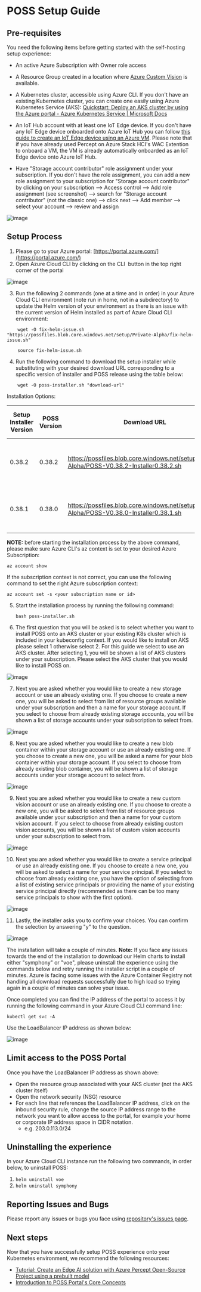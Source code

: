 # POSS Setup Guide
## Pre-requisites
You need the following items before getting started with the self-hosting setup experience:
- An active Azure Subscription with Owner role access 
- A Resource Group created in a location where [Azure Custom Vision](https://azure.microsoft.com/en-us/global-infrastructure/services/?products=cognitive-services&regions=all) is available.
- A Kubernetes cluster, accessible using Azure CLI. If you don't have an existing Kubernetes cluster, you can create one easily using Azure Kubernetes Service (AKS): [Quickstart: Deploy an AKS cluster by using the Azure portal - Azure Kubernetes Service | Microsoft Docs](https://docs.microsoft.com/en-us/azure/aks/learn/quick-kubernetes-deploy-portal?tabs=azure-cli)
- An IoT Hub account with at least one IoT Edge device. If you don't have any IoT Edge device onboarded onto Azure IoT Hub you can follow [this guide to create an IoT Edge device using an Azure VM](CreateIoTEdgeDevice.md). Please note that if you have already used Percept on Azure Stack HCI's WAC Extention to onboard a VM, the VM is already automatically onboarded as an IoT Edge device onto Azure IoT Hub. 


- Have "Storage account contributor" role assignment under your subscription. If you don't have the role assignment, you can add a new role assignment to your subscription for "Storage account contributor" by clicking on your subscription --> Access control --> Add role assignment (see screenshot) --> search for "Storage account contributor" (not the classic one) --> click next --> Add member --> select your account --> review and assign

![image](https://user-images.githubusercontent.com/10191339/186480363-7eb2a5fa-66e0-49f5-a4c6-7b9fc0caee9b.png)

## Setup Process
1. Please go to your Azure portal: [https://portal.azure.com/](https://portal.azure.com/)
2. Open Azure Cloud CLI by clicking on the CLI  button in the top right corner of the portal

![image](https://user-images.githubusercontent.com/10191339/186480918-c366a912-c036-4ee7-ada8-d7ca4ad4d054.png)

3. Run the following 2 commands (one at a time and in order) in your Azure Cloud CLI environment (note run in home, not in a subdirectory) to update the Helm version of your environment as there is an issue with the current version of Helm installed as part of Azure Cloud CLI environment:

```
    wget -O fix-helm-issue.sh "https://possfiles.blob.core.windows.net/setup/Private-Alpha/fix-helm-issue.sh"
    
    source fix-helm-issue.sh
```

4. Run the following command to download the setup installer while substituting <download-url> with your desired download URL corresponding to a specific version of installer and POSS release using the table below:

```
    wget -O poss-installer.sh "download-url"
```
Installation Options:


|Setup Installer Version	|POSS Version	|Download URL	|Supported Accelerators for Edge Workloads	|Released Date|
|---------------------------|---------------|---------------|-------------------------------------------|-------------|
|0.38.2	|0.38.2 |https://possfiles.blob.core.windows.net/setup/Private-Alpha/POSS-V0.38.2-Installer0.38.2.sh	|Nvidia dGPU (e.g. T4, A2, etc), Nvidia Jetson (e.g. Orin), x64 CPU	|09/02/2022 |
|0.38.1	|0.38.0 |https://possfiles.blob.core.windows.net/setup/Private-Alpha/POSS-V0.38.0-Installer0.38.1.sh	|Nvidia dGPU (e.g. T4, A2, etc), Nvidia Jetson (e.g. Orin), x64 CPU	|08/30/2022 |
 
    
**NOTE:** before starting the installation process by the above command, please make sure Azure CLI's az context is set to your desired Azure Subscription: 
    
    az account show

If the subscription context is not correct, you can use the following command to set the right Azure subscription context: 
    
    az account set -s <your subscription name or id>

5. Start the installation process by running the following command:

    `bash poss-installer.sh`

6. The first question that you will be asked is to select whether you want to install POSS onto an AKS cluster or your existing K8s cluster which is included in your kubeconfig context. If you would like to install on AKS please select 1 otherwise select 2. For this guide we select to use an AKS cluster. After selecting 1, you will be shown a list of AKS clusters under your subscription. Please select the AKS cluster that you would like to install POSS on.

![image](https://user-images.githubusercontent.com/10191339/186487409-c325c76c-0771-409c-9c4a-4babb666d9de.png)
    
7. Next you are asked whether you would like to create a new storage account or use an already existing one. If you choose to create a new one, you will be asked to select from list of resource groups available under your subscription and then a name for your storage account. If you select to choose from already existing storage accounts, you will be shown a list of storage accounts under your subscription to select from.

![image](https://user-images.githubusercontent.com/10191339/186487829-cda5b6db-85c2-49af-9c3f-0f97cef4b019.png)

8. Next you are asked whether you would like to create a new blob container within your storage account or use an already existing one. If you choose to create a new one, you will be asked a name for your blob container within your storage account. If you select to choose from already existing blob container, you will be shown a list of storage accounts under your storage account to select from.

![image](https://user-images.githubusercontent.com/10191339/186488033-4bd85dfc-550e-4320-b242-30013828aefe.png)

9. Next you are asked whether you would like to create a new custom vision account or use an already existing one. If you choose to create a new one, you will be asked to select from list of resource groups available under your subscription and then a name for your custom vision account. If you select to choose from already existing custom vision accounts, you will be shown a list of custom vision accounts under your subscription to select from.

![image](https://user-images.githubusercontent.com/10191339/186488323-da75715d-9128-4bff-821e-d88547abc77c.png)

10. Next you are asked whether you would like to create a service principal or use an already existing one. If you choose to create a new one, you will be asked to select a name for your service principal. If you select to choose from already existing one, you have the option of selecting from a list of existing service principals or providing the name of your existing service principal directly (recommended as there can be too many service principals to show with the first option).

 ![image](https://user-images.githubusercontent.com/10191339/186488469-ff1ae26e-2674-482e-a2f8-0717860fdad2.png)

11. Lastly, the installer asks you to confirm your choices. You can confirm the selection by answering "y" to the question.

![image](https://user-images.githubusercontent.com/10191339/186488549-4c74bbc5-4f49-4bb7-a103-18e6452adfca.png)


The installation will take a couple of minutes. **Note:** If you face any issues towards the end of the installation to download our Helm charts to install either "symphony" or "voe", please uninstall the experience using the commands below and retry running the installer script in a couple of minutes. Azure is facing some issues with the Azure Container Registry not handling all download requests successfully due to high load so trying again in a couple of minutes can solve your issue.  
    
Once completed you can find the IP address of the portal to access it by running the following command in your Azure Cloud CLI command line: 

``kubectl get svc -A``

Use the LoadBalancer IP address as shown below:

![image](https://user-images.githubusercontent.com/10191339/186488705-03d3af9b-4536-4575-afe8-978b8a692a73.png)

## Limit access to the POSS Portal
Once you have the LoadBalancer IP address as shown above:
- Open the resource group associated with your AKS cluster (not the AKS cluster itself)
- Open the network security (NSG) resource
- For each line that references the LoadBalancer IP address, click on the inbound security rule, change the source IP address range to the network you want to allow access to the portal, for example your home or corporate IP address space in CIDR notation.
    - e.g. 203.0.113.0/24

## Uninstalling the experience
In your Azure Cloud CLI instance run the following two commands, in order below, to uninstall POSS:
1. `helm uninstall voe`
2. `helm uninstall symphony`

    
## Reporting Issues and Bugs
Please report any issues or bugs you face using [repository's issues page](https://github.com/Azure/perceptoss/issues).

## Next steps

Now that you have successfully setup POSS experience onto your Kubernetes environment, we recommend the following resources:

-   [Tutorial: Create an Edge AI solution with Azure Percept Open-Source Project using a prebuilt model](Tutorial-Create-an-Edge-AI-solution-with-Azure-Percept-Open-Source-Project.md)
-   [Introduction to POSS Portal's Core Concepts](concepts-azure-percept-for-open-source%20.md)
